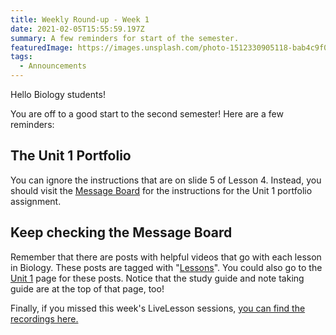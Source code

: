 ```yaml
---
title: Weekly Round-up - Week 1
date: 2021-02-05T15:55:59.197Z
summary: A few reminders for start of the semester.
featuredImage: https://images.unsplash.com/photo-1512330905118-bab4c9f0d29a?ixid=MXwxMjA3fDB8MHxwaG90by1wYWdlfHx8fGVufDB8fHw%3D&ixlib=rb-1.2.1&auto=format&fit=crop&w=1489&q=80
tags:
  - Announcements
---
```

Hello Biology students!

You are off to a good start to the second semester! Here are a few reminders:

## The Unit 1 Portfolio

You can ignore the instructions that are on slide 5 of Lesson 4. Instead, you should visit the [Message Board](/posts/unit-1-portfolio-mitosis-vs-meiosis/) for the instructions for the Unit 1 portfolio assignment.

## Keep checking the Message Board

Remember that there are posts with helpful videos that go with each lesson in Biology. These posts are tagged with "[Lessons](/tags/lessons/)". You could also go to the [Unit 1](/tags/unit%201/) page for these posts. Notice that the study guide and note taking guide are at the top of that page, too! 

Finally, if you missed this week's LiveLesson sessions, [you can find the recordings here.](/livelesson-recordings/)